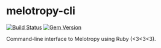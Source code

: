 [travis]: https://travis-ci.org/nando/melotropy-cli

# melotropy-cli

[![Build Status](https://travis-ci.org/nando/melotropy-cli.svg?branch=main)][travis]
[![Gem Version](https://badge.fury.io/rb/melotropy-cli.svg)](https://badge.fury.io/rb/melotropy-cli)

Command-line interface to Melotropy using Ruby (<3<3<3).
